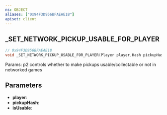```yaml
---
ns: OBJECT
aliases: ["0x94F3D956BFAEAE18"]
apiset: client
---
```

## _SET_NETWORK_PICKUP_USABLE_FOR_PLAYER

```c
// 0x94F3D956BFAEAE18
void _SET_NETWORK_PICKUP_USABLE_FOR_PLAYER(Player player,Hash pickupHash,BOOL isUsable);
```

Params: p2 controls whether to make pickups usable/collectable or not in networked games

## Parameters
* **player**:
* **pickupHash**:
* **isUsable**:



